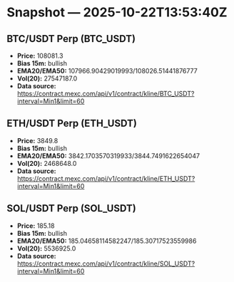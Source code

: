 # Snapshot — 2025-10-22T13:53:40Z

## BTC/USDT Perp (BTC_USDT)
- **Price:** 108081.3
- **Bias 15m:** bullish
- **EMA20/EMA50:** 107966.90429019993/108026.51441876777
- **Vol(20):** 27547187.0
- **Data source:** https://contract.mexc.com/api/v1/contract/kline/BTC_USDT?interval=Min1&limit=60

## ETH/USDT Perp (ETH_USDT)
- **Price:** 3849.8
- **Bias 15m:** bullish
- **EMA20/EMA50:** 3842.1703570319933/3844.7491622654047
- **Vol(20):** 2468648.0
- **Data source:** https://contract.mexc.com/api/v1/contract/kline/ETH_USDT?interval=Min1&limit=60

## SOL/USDT Perp (SOL_USDT)
- **Price:** 185.18
- **Bias 15m:** bullish
- **EMA20/EMA50:** 185.04658114582247/185.30717523559986
- **Vol(20):** 5536925.0
- **Data source:** https://contract.mexc.com/api/v1/contract/kline/SOL_USDT?interval=Min1&limit=60
